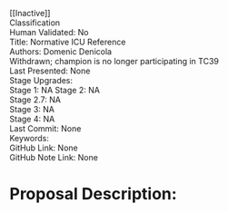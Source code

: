 [[Inactive]]<br>Classification<br>Human Validated: No<br>Title: Normative ICU Reference<br>Authors: Domenic Denicola<br>Withdrawn; champion is no longer participating in TC39<br>Last Presented: None<br>Stage Upgrades:<br>Stage 1: NA
Stage 2: NA  
Stage 2.7: NA  
Stage 3: NA  
Stage 4: NA<br>Last Commit: None<br>Keywords:<br>GitHub Link: None <br>GitHub Note Link: None
# Proposal Description:<br>